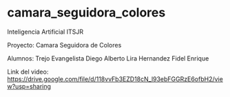 # camara_seguidora_colores

Inteligencia Artificial ITSJR

Proyecto: Camara Seguidora de Colores

Alumnos:
Trejo Evangelista Diego Alberto
Lira Hernandez Fidel Enrique

Link del video:  https://drive.google.com/file/d/118vvFb3EZD18cN_l93ebFGGRzE6ofbH2/view?usp=sharing

